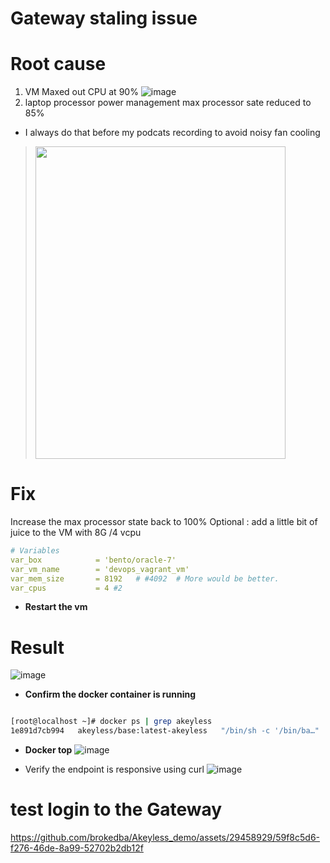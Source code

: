 # Gateway staling issue
# Root cause
1. VM Maxed out CPU at  90%
   ![image](https://github.com/brokedba/Akeyless_demo/assets/29458929/bbc69270-2505-429a-9308-1148ea8e5eb6)
2. laptop processor power management  max processor sate reduced to 85%
- I always do that before my podcats recording to avoid noisy fan cooling

> <img src="https://github.com/brokedba/Akeyless_demo/assets/29458929/3bb652c3-80b3-442a-a25a-71cf882b3759" width="400" height="500" />


# Fix 
Increase the max processor state back to 100%
Optional : add a little bit of juice to the VM with 8G /4 vcpu 
```yaml
# Variables
var_box            = 'bento/oracle-7'
var_vm_name        = 'devops_vagrant_vm'
var_mem_size       = 8192   # #4092  # More would be better.
var_cpus           = 4 #2
```

- **Restart the vm**
# Result 
![image](https://github.com/brokedba/Akeyless_demo/assets/29458929/d9096103-535e-4f88-8407-b23fc4cb2979)

- **Confirm the docker container is running**
```bash

[root@localhost ~]# docker ps | grep akeyless
1e891d7cb994   akeyless/base:latest-akeyless   "/bin/sh -c '/bin/ba…"   7 days ago    Up 6 minutes    0.0.0.0:5696->5696/tcp, :::5696->5696/tcp, 0.0.0.0:8000->8000/tcp, :::8000->8000/tcp, 0.0.0.0:8080-8081->8080-8081/tcp, :::8080-8081->8080-8081/tcp, 0.0.0.0:8200->8200/tcp, :::8200->8200/tcp, 0.0.0.0:18888->18888/tcp, :::18888->18888/tcp   akeyless-dock-gw

```
- **Docker top**
![image](https://github.com/brokedba/Akeyless_demo/assets/29458929/60247124-7422-4284-887d-d40342706042)

- Verify the endpoint is responsive using curl
![image](https://github.com/brokedba/Akeyless_demo/assets/29458929/34413b0f-a490-42bf-acf5-81fc62e710f9)


# test login to the Gateway 


https://github.com/brokedba/Akeyless_demo/assets/29458929/59f8c5d6-f276-46de-8a99-52702b2db12f


